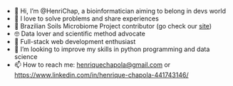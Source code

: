 - 👋 Hi, I’m @HenriChap, a bioinformatician aiming to belong in devs world
- 💞️ I love to solve problems and share experiences
- 🦠 Brazilian Soils Microbiome Project contributor (go check our [site](https://braziliansoilsmicrobiome.github.io/soil/))
- 🤓 Data lover and scientific method advocate
- 🌱 Full-stack web development enthusiast
- 👀 I’m looking to improve my skills in python programming and data science
- 📫 How to reach me: henriquechapola@gmail.com or https://www.linkedin.com/in/henrique-chapola-441743146/

<!---
HenriChap/HenriChap is a ✨ special ✨ repository because its `README.md` (this file) appears on your GitHub profile.
You can click the Preview link to take a look at your changes.
--->
